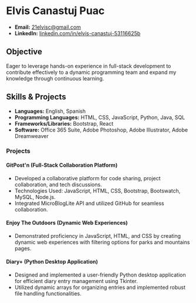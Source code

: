 # Elvis Canastuj Puac
- **Email:** 21elvisc@gmail.com
- **LinkedIn:** [linkedin.com/in/elvis-canastuj-53116625b](https://www.linkedin.com/in/elvis-canastuj-53116625b)

## Objective

Eager to leverage hands-on experience in full-stack development to contribute effectively to a dynamic programming team and expand my knowledge through continuous learning.

## Skills & Projects

- **Languages:** English, Spanish
- **Programming Languages:** HTML, CSS, JavaScript, Python, Java, SQL
- **Frameworks/Libraries:** Bootstrap, React
- **Software:** Office 365 Suite, Adobe Photoshop, Adobe Illustrator, Adobe Dreamweaver

### Projects

#### GitPost'n (Full-Stack Collaboration Platform)
- Developed a collaborative platform for code sharing, project collaboration, and tech discussions.
- Technologies Used: JavaScript, HTML, CSS, Bootstrap, Bootswatch, MySQL, Node.js.
- Integrated MicroBlogLite API and utilized GitHub for seamless collaboration.

#### Enjoy The Outdoors (Dynamic Web Experiences)
- Demonstrated proficiency in JavaScript, HTML, and CSS by creating dynamic web experiences with filtering options for parks and mountains pages.

#### Diary+ (Python Desktop Application)
- Designed and implemented a user-friendly Python desktop application for efficient diary entry management using Tkinter.
- Utilized dynamic arrays for organizing entries and implemented robust file handling functionalities.
